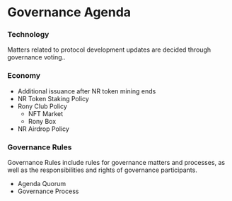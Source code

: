 # Governance Agenda

### **Technology**

Matters related to protocol development updates are decided through governance voting..

### **Economy**

* Additional issuance after NR token mining ends
* NR Token Staking Policy
* Rony Club Policy
  * NFT Market
  * Rony Box
* NR Airdrop Policy

### Governance Rules

Governance Rules include rules for governance matters and processes, as well as the responsibilities and rights of governance participants.

* Agenda Quorum
* Governance Process

